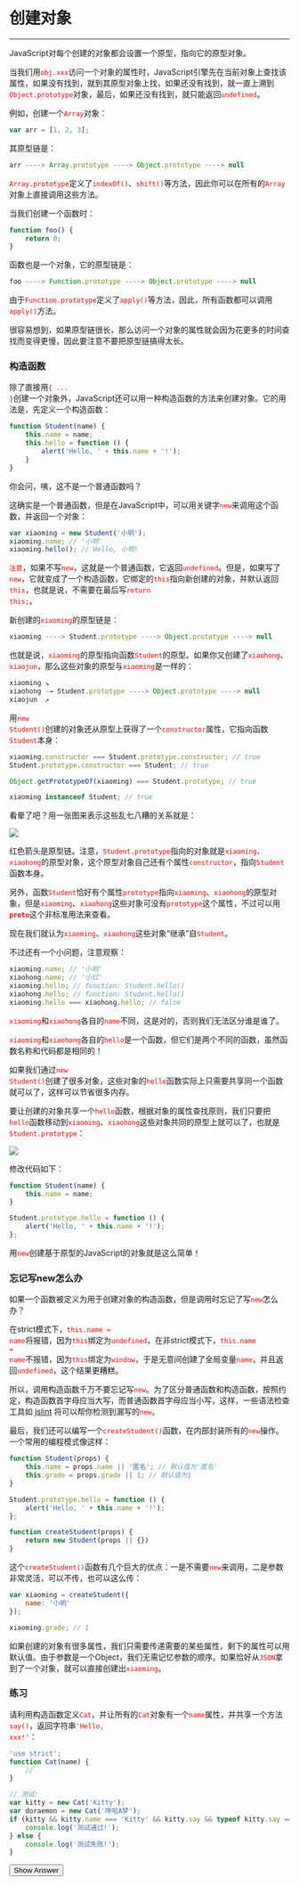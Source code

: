 <link rel="stylesheet" href="../../../static/css/button.css"/>
<link rel="stylesheet" href="../../../static/css/console.css"/>

# 创建对象
---

JavaScript对每个创建的对象都会设置一个原型，指向它的原型对象。

当我们用<font color="red"><code>obj.xxx</code></font>访问一个对象的属性时，JavaScript引擎先在当前对象上查找该属性，如果没有找到，就到其原型对象上找，如果还没有找到，就一直上溯到<font color="red"><code>Object.prototype</code></font>对象，最后，如果还没有找到，就只能返回<font color="red"><code>undefined</code></font>。

例如，创建一个<font color="red"><code>Array</code></font>对象：

```javascript
var arr = [1, 2, 3];
```

其原型链是：

```javascript
arr ----> Array.prototype ----> Object.prototype ----> null
```

<font color="red"><code>Array.prototype</code></font>定义了<font color="red"><code>indexOf()</code></font>、<font color="red"><code>shift()</code></font>等方法，因此你可以在所有的<font color="red"><code>Array</code></font>对象上直接调用这些方法。

当我们创建一个函数时：

```javascript
function foo() {
    return 0;
}
```

函数也是一个对象，它的原型链是：

```javascript
foo ----> Function.prototype ----> Object.prototype ----> null
```

由于<font color="red"><code>Function.prototype</code></font>定义了<font color="red"><code>apply()</code></font>等方法，因此，所有函数都可以调用<font color="red"><code>apply()</code></font>方法。

很容易想到，如果原型链很长，那么访问一个对象的属性就会因为花更多的时间查找而变得更慢，因此要注意不要把原型链搞得太长。

### 构造函数
除了直接用<font color="red"><code>{ ... }</code></font>创建一个对象外，JavaScript还可以用一种构造函数的方法来创建对象。它的用法是，先定义一个构造函数：

```javascript
function Student(name) {
    this.name = name;
    this.hello = function () {
        alert('Hello, ' + this.name + '!');
    }
}
```

你会问，咦，这不是一个普通函数吗？

这确实是一个普通函数，但是在JavaScript中，可以用关键字<font color="red"><code>new</code></font>来调用这个函数，并返回一个对象：

```javascript
var xiaoming = new Student('小明');
xiaoming.name; // '小明'
xiaoming.hello(); // Hello, 小明!
```

<font color="red"><code>注意</code></font>，如果不写<font color="red"><code>new</code></font>，这就是一个普通函数，它返回<font color="red"><code>undefined</code></font>。但是，如果写了<font color="red"><code>new</code></font>，它就变成了一个构造函数，它绑定的<font color="red"><code>this</code></font>指向新创建的对象，并默认返回<font color="red"><code>this</code></font>，也就是说，不需要在最后写<font color="red"><code>return this;</code></font>。

新创建的<font color="red"><code>xiaoming</code></font>的原型链是：

```javascript
xiaoming ----> Student.prototype ----> Object.prototype ----> null
```

也就是说，<font color="red"><code>xiaoming</code></font>的原型指向函数<font color="red"><code>Student</code></font>的原型。如果你又创建了<font color="red"><code>xiaohong</code></font>、<font color="red"><code>xiaojun</code></font>，那么这些对象的原型与<font color="red"><code>xiaoming</code></font>是一样的：

```javascript
xiaoming ↘
xiaohong -→ Student.prototype ----> Object.prototype ----> null
xiaojun  ↗
```

用<font color="red"><code>new Student()</code></font>创建的对象还从原型上获得了一个<font color="red"><code>constructor</code></font>属性，它指向函数<font color="red"><code>Student</code></font>本身：

```javascript
xiaoming.constructor === Student.prototype.constructor; // true
Student.prototype.constructor === Student; // true

Object.getPrototypeOf(xiaoming) === Student.prototype; // true

xiaoming instanceof Student; // true
```

看晕了吧？用一张图来表示这些乱七八糟的关系就是：

![](https://www.liaoxuefeng.com/files/attachments/1024698721053600/l)

红色箭头是原型链。注意，<font color="red"><code>Student.prototype</code></font>指向的对象就是<font color="red"><code>xiaoming</code></font>、<font color="red"><code>xiaohong</code></font>的原型对象，这个原型对象自己还有个属性<font color="red"><code>constructor</code></font>，指向<font color="red"><code>Student</code></font>函数本身。

另外，函数<font color="red"><code>Student</code></font>恰好有个属性<font color="red"><code>prototype</code></font>指向<font color="red"><code>xiaoming</code></font>、<font color="red"><code>xiaohong</code></font>的原型对象，但是<font color="red"><code>xiaoming</code></font>、<font color="red"><code>xiaohong</code></font>这些对象可没有<font color="red"><code>prototype</code></font>这个属性，不过可以用<font color="red"><code>__proto__</code></font>这个非标准用法来查看。

现在我们就认为<font color="red"><code>xiaoming</code></font>、<font color="red"><code>xiaohong</code></font>这些对象“继承”自<font color="red"><code>Student</code></font>。

不过还有一个小问题，注意观察：

```javascript
xiaoming.name; // '小明'
xiaohong.name; // '小红'
xiaoming.hello; // function: Student.hello()
xiaohong.hello; // function: Student.hello()
xiaoming.hello === xiaohong.hello; // false
```

<font color="red"><code>xiaoming</code></font>和<font color="red"><code>xiaohong</code></font>各自的<font color="red"><code>name</code></font>不同，这是对的，否则我们无法区分谁是谁了。

<font color="red"><code>xiaoming</code></font>和<font color="red"><code>xiaohong</code></font>各自的<font color="red"><code>hello</code></font>是一个函数，但它们是两个不同的函数，虽然函数名称和代码都是相同的！

如果我们通过<font color="red"><code>new Student()</code></font>创建了很多对象，这些对象的<font color="red"><code>hello</code></font>函数实际上只需要共享同一个函数就可以了，这样可以节省很多内存。

要让创建的对象共享一个<font color="red"><code>hello</code></font>函数，根据对象的属性查找原则，我们只要把<font color="red"><code>hello</code></font>函数移动到<font color="red"><code>xiaoming</code></font>、<font color="red"><code>xiaohong</code></font>这些对象共同的原型上就可以了，也就是<font color="red"><code>Student.prototype</code></font>：

![](https://www.liaoxuefeng.com/files/attachments/1024700039819712/l)

修改代码如下：

```javascript
function Student(name) {
    this.name = name;
}

Student.prototype.hello = function () {
    alert('Hello, ' + this.name + '!');
};
```

用<font color="red"><code>new</code></font>创建基于原型的JavaScript的对象就是这么简单！

### 忘记写new怎么办
如果一个函数被定义为用于创建对象的构造函数，但是调用时忘记了写<font color="red"><code>new</code></font>怎么办？

在strict模式下，<font color="red"><code>this.name = name</code></font>将报错，因为<font color="red"><code>this</code></font>绑定为<font color="red"><code>undefined</code></font>，在非strict模式下，<font color="red"><code>this.name = name</code></font>不报错，因为<font color="red"><code>this</code></font>绑定为<font color="red"><code>window</code></font>，于是无意间创建了全局变量<font color="red"><code>name</code></font>，并且返回<font color="red"><code>undefined</code></font>，这个结果更糟糕。

所以，调用构造函数千万不要忘记写<font color="red"><code>new</code></font>。为了区分普通函数和构造函数，按照约定，构造函数首字母应当大写，而普通函数首字母应当小写，这样，一些语法检查工具如 [jslint](http://www.jslint.com/) 将可以帮你检测到漏写的<font color="red"><code>new</code></font>。

最后，我们还可以编写一个<font color="red"><code>createStudent()</code></font>函数，在内部封装所有的<font color="red"><code>new</code></font>操作。一个常用的编程模式像这样：

```javascript
function Student(props) {
    this.name = props.name || '匿名'; // 默认值为'匿名'
    this.grade = props.grade || 1; // 默认值为1
}

Student.prototype.hello = function () {
    alert('Hello, ' + this.name + '!');
};

function createStudent(props) {
    return new Student(props || {})
}
```

这个<font color="red"><code>createStudent()</code></font>函数有几个巨大的优点：一是不需要<font color="red"><code>new</code></font>来调用，二是参数非常灵活，可以不传，也可以这么传：

```javascript
var xiaoming = createStudent({
    name: '小明'
});

xiaoming.grade; // 1
```

如果创建的对象有很多属性，我们只需要传递需要的某些属性，剩下的属性可以用默认值。由于参数是一个Object，我们无需记忆参数的顺序。如果恰好从<font color="red"><code>JSON</code></font>拿到了一个对象，就可以直接创建出<font color="red"><code>xiaoming</code></font>。

### 练习
请利用构造函数定义<font color="red"><code>Cat</code></font>，并让所有的<font color="red"><code>Cat</code></font>对象有一个<font color="red"><code>name</code></font>属性，并共享一个方法<font color="red"><code>say()</code></font>，返回字符串<font color="red"><code>'Hello, xxx!'</code></font>：

```javascript
'use strict';
function Cat(name) {
    //
}

// 测试:
var kitty = new Cat('Kitty');
var doraemon = new Cat('哆啦A梦');
if (kitty && kitty.name === 'Kitty' && kitty.say && typeof kitty.say === 'function' && kitty.say() === 'Hello, Kitty!' && kitty.say === doraemon.say) {
    console.log('测试通过!');
} else {
    console.log('测试失败!');
}
```

<button class="run" onclick="(() => {
    const answer = `
'use strict';
function Cat(name) {
    this.name = name;
}
Cat.prototype.say = function () {
    return \`Hello, \${this.name}!\`;
};
`;
    alert(answer);
})();">Show Answer</button>
### 
